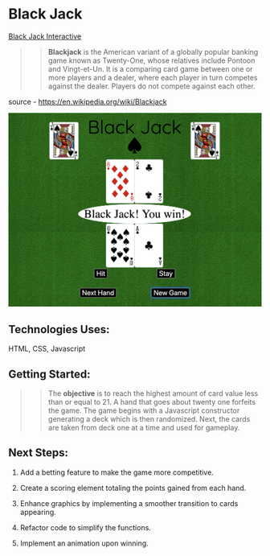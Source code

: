 # Black Jack

[Black Jack Interactive](https://jusselman.github.io/jotaNegra/)

>> **Blackjack** is the American variant of a globally popular banking game known as Twenty-One, whose relatives include Pontoon and Vingt-et-Un. It is a comparing card game between one or more players and a dealer, where each player in turn competes against the dealer. Players do not compete against each other.

source - https://en.wikipedia.org/wiki/Blackjack


![Screenshot](/images/screenshot.png)

## Technologies Uses:

HTML, CSS, Javascript

## Getting Started:

>> The **objective** is to reach the highest amount of card value less than or equal to 21.
A hand that goes about twenty one forfeits the game. The game begins with a Javascript 
constructor generating a deck which is then randomized. Next, the cards are taken from 
deck one at a time and used for gameplay.


## Next Steps:

1. Add a betting feature to make the game more competitive. 

2. Create a scoring element totaling the points gained from each hand. 

3. Enhance graphics by implementing a smoother transition to cards appearing.

4. Refactor code to simplify the functions. 

5. Implement an animation upon winning.


